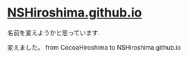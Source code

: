 [NSHiroshima.github.io](http://nshiroshima.github.io/)
========================

名前を変えようかと思っています.

変えました。
from CocoaHiroshima to NSHiroshima.github.io

